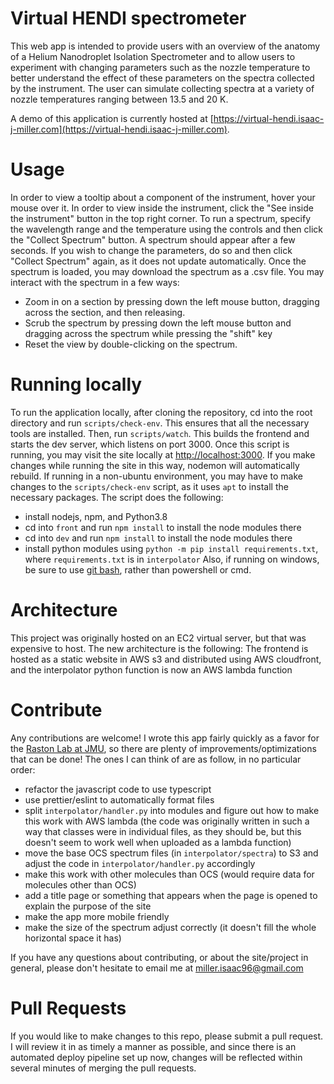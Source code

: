 # Virtual HENDI spectrometer
This web app is intended to provide users with an overview of the anatomy of a Helium Nanodroplet Isolation Spectrometer and to allow users to experiment with changing parameters such as the nozzle temperature to better understand the effect of these parameters on the spectra collected by the instrument. The user can simulate collecting spectra at a variety of nozzle temperatures ranging between 13.5 and 20 K.

A demo of this application is currently hosted at [https://virtual-hendi.isaac-j-miller.com](https://virtual-hendi.isaac-j-miller.com).

# Usage
In order to view a tooltip about a component of the instrument, hover your mouse over it. In order to view inside the instrument, click the "See inside the instrument" button in the top right corner.
To run a spectrum, specify the wavelength range and the temperature using the controls and then click the "Collect Spectrum" button. A spectrum should appear after a few seconds. If you wish to change the parameters, do so and then click "Collect Spectrum" again, as it does not update automatically. Once the spectrum is loaded, you may download the spectrum as a .csv file.
You may interact with the spectrum in a few ways:
 - Zoom in on a section by pressing down the left mouse button, dragging across the section, and then releasing.
 - Scrub the spectrum by pressing down the left mouse button and dragging across the spectrum while pressing the "shift" key
 - Reset the view by double-clicking on the spectrum.

# Running locally
To run the application locally, after cloning the repository, cd into the root directory and run `scripts/check-env`. This ensures that all the necessary tools are installed. Then, run `scripts/watch`. This builds the frontend and starts the dev server, which listens on port 3000. Once this script is running, you may visit the site locally at [http://localhost:3000](http://localhost:3000). 
If you make changes while running the site in this way, nodemon will automatically rebuild.
If running in a non-ubuntu environment, you may have to make changes to the `scripts/check-env` script, as it uses `apt` to install the necessary packages. The script does the following:
- install nodejs, npm, and Python3.8
- cd into `front` and run `npm install` to install the node modules there
- cd into `dev` and run `npm install` to install the node modules there
- install python modules using `python -m pip install requirements.txt`, where `requirements.txt` is in `interpolator`
Also, if running on windows, be sure to use [git bash](https://gitforwindows.org/), rather than powershell or cmd.

# Architecture
This project was originally hosted on an EC2 virtual server, but that was expensive to host. The new architecture is the following:
The frontend is hosted as a static website in AWS s3 and distributed using AWS cloudfront, and the interpolator python function is now an AWS lambda function

# Contribute
Any contributions are welcome! I wrote this app fairly quickly as a favor for the [Raston Lab at JMU](https://www.jmu.edu/chemistry/people/all-people/faculty/raston-paul.shtml), so there are plenty of improvements/optimizations that can be done! The ones I can think of are as follow, in no particular order:
- refactor the javascript code to use typescript
- use prettier/eslint to automatically format files
- split `interpolator/handler.py` into modules and figure out how to make this work with AWS lambda (the code was originally written in such a way that classes were in individual files, as they should be, but this doesn't seem to work well when uploaded as a lambda function)
- move the base OCS spectrum files (in `interpolator/spectra`) to S3 and adjust the code in `interpolator/handler.py` accordingly
- make this work with other molecules than OCS (would require data for molecules other than OCS)
- add a title page or something that appears when the page is opened to explain the purpose of the site
- make the app more mobile friendly
- make the size of the spectrum adjust correctly (it doesn't fill the whole horizontal space it has)

If you have any questions about contributing, or about the site/project in general, please don't hesitate to email me at <miller.isaac96@gmail.com>

# Pull Requests
If you would like to make changes to this repo, please submit a pull request. I will review it in as timely a manner as possible, and since there is an automated deploy pipeline set up now, changes will be reflected within several minutes of merging the pull requests.

